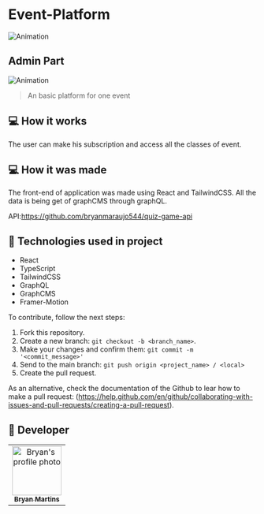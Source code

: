 # Event-Platform

<!---Esses são exemplos. Veja https://shields.io para outras pessoas ou para personalizar este conjunto de escudos. Você pode querer incluir dependências, status do projeto e informações de licença aqui--->

![Animation](https://user-images.githubusercontent.com/62571814/163643901-fc85454f-2818-4691-9624-4d657be93819.gif)

## Admin Part

![Animation](https://user-images.githubusercontent.com/62571814/163644434-0e063a6d-8517-4daf-94b7-6142ca4154c4.gif)

> An basic platform for one event

## 💻 How it works

The user can make his subscription and access all the classes of event.

## 💻 How it was made

The front-end of application was made using React and TailwindCSS. All the data is being get of graphCMS through graphQL.

API:https://github.com/bryanmaraujo544/quiz-game-api

## 🚀 Technologies used in project

- React
- TypeScript
- TailwindCSS
- GraphQL
- GraphCMS
- Framer-Motion

To contribute, follow the next steps:

1. Fork this repository.
2. Create a new branch: `git checkout -b <branch_name>`.
3. Make your changes and confirm them: `git commit -m '<commit_message>'`
4. Send to the main branch: `git push origin <project_name> / <local>`
5. Create the pull request.

As an alternative, check the documentation of the Github to lear how to make a pull request: (https://help.github.com/en/github/collaborating-with-issues-and-pull-requests/creating-a-pull-request).

## 🤝 Developer

<table>
  <tr>
    <td align="center">
      <a href="#">
        <img src="https://github.com/bryanmaraujo544.png" width="100px;" alt="Bryan's profile photo"/><br>
        <sub>
          <b>Bryan Martins</b>
        </sub>
      </a>
    </td>

</table>

